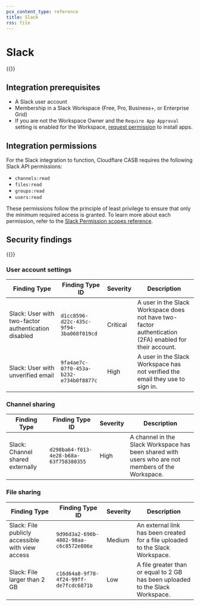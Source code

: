 ```yaml
---
pcx_content_type: reference
title: Slack
rss: file
---
```


# Slack

{{<render file="casb/_integration-description.md" withParameters="Slack;;Slack Workspace">}}

## Integration prerequisites

- A Slack user account
- Membership in a Slack Workspace (Free, Pro, Business+, or Enterprise Grid)
- If you are not the Workspace Owner and the `Require App Approval` setting is enabled for the Workspace, [request permission](https://slack.com/help/articles/202035138-Add-apps-to-your-Slack-workspace) to install apps.

## Integration permissions

For the Slack integration to function, Cloudflare CASB requires the following Slack API permissions:

- `channels:read`
- `files:read`
- `groups:read`
- `users:read`

These permissions follow the principle of least privilege to ensure that only the minimum required access is granted. To learn more about each permission, refer to the [Slack Permission scopes reference](https://api.slack.com/scopes).

## Security findings

{{<render file="casb/_security-findings.md" withParameters="Slack;;slack">}}

### User account settings

| Finding Type                                        | Finding Type ID                        | Severity | Description                                                                                            |
| --------------------------------------------------- | -------------------------------------- | -------- | ------------------------------------------------------------------------------------------------------ |
| Slack: User with two-factor authentication disabled | `d1cc8596-d22c-435c-9f94-3ba068f019cd` | Critical | A user in the Slack Workspace does not have two-factor authentication (2FA) enabled for their account. |
| Slack: User with unverified email                   | `9fa4ae7c-07f0-453a-b232-e734b0f8877c` | High     | A user in the Slack Workspace has not verified the email they use to sign in.                          |

### Channel sharing

| Finding Type                     | Finding Type ID                        | Severity | Description                                                                                       |
| -------------------------------- | -------------------------------------- | -------- | ------------------------------------------------------------------------------------------------- |
| Slack: Channel shared externally | `d298ba64-f013-4e28-b68a-63f758380355` | High     | A channel in the Slack Workspace has been shared with users who are not members of the Workspace. |

### File sharing

| Finding Type                                     | Finding Type ID                        | Severity | Description                                                                    |
| ------------------------------------------------ | -------------------------------------- | -------- | ------------------------------------------------------------------------------ |
| Slack: File publicly accessible with view access | `9d96d3a2-696b-4802-98aa-c6c8572e806e` | Medium   | An external link has been created for a file uploaded to the Slack Workspace.  |
| Slack: File larger than 2 GB                     | `c16d64a8-9f78-4f24-99ff-de7fcdc6871b` | Low      | A file greater than or equal to 2 GB has been uploaded to the Slack Workspace. |
